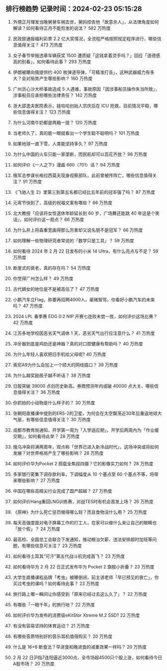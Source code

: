 
## 排行榜趋势 记录时间：2024-02-23 05:15:28
  
  1. 外甥正月理发当晚舅舅车祸去世，舅妈控告他「故意杀人」，从法律角度如何解读？如何看待正月不能剪发的说法？ 582 万热度
    
  2. 民政部通报福利彩票 2.2 亿大奖情况，全流程严格按照规定程序进行，哪些信息值得关注？ 473 万热度
    
  3. 女子春节举报违章车辆获奖 1500 遭质疑「这钱拿着烫手吗？」回应「道德感高的别看」，如何看待此事？ 293 万热度
    
  4. 伊朗被曝向俄提供约 400 枚弹道导弹，「可精准打击」，这种武器威力有多大？会对局势产生哪些影响？ 160 万热度
    
  5. 广州沥心沙大桥事故造成 5 人遇难，事故原因「因涉事船员操作失当所致」，涉事船员应承担哪些法律责任？ 142 万热度
    
  6. 浙大邵逸夫医院表示，娃哈哈创始人宗庆后在 ICU 抢救，目前情况平稳，哪些信息值得关注？ 123 万热度
    
  7. 为什么河南牛奶都是两箱一提？ 120 万热度
    
  8. 当老师久了，真的能一眼就看出一个学生聪不聪明吗？ 101 万热度
    
  9. 如果地球一直下雪，人类能坚持多久？ 97 万热度
    
  10. 为什么中国的火车只能一家垄断，而民航却可以百花齐放？ 96 万热度
    
  11. 如何评价《一人之下》漫画 660（701）话？ 94 万热度
    
  12. 俄军总参谋长格拉西莫夫现身视察部队，此前曾被传阵亡，哪些信息值得关注？ 91 万热度
    
  13. 《飞驰人生 2》里第三到第五名都已经比五年前的冠军强了吗？ 87 万热度
    
  14. 元宵节快到了，高级的祝福文案有哪些？ 66 万热度
    
  15. 北大教授「应该将女性退休年龄延长到 60 岁，广场舞还能跳 40 年这是个笑话」，如何评价这一观点？ 66 万热度
    
  16. 为什么井上将森重宽画得那么厉害却又说名朋不是冠军？ 66 万热度
    
  17. 如何理解一些物理研究者常说的「数学只是工具」？ 59 万热度
    
  18. 如何看待 2024 年 2 月 22 日发布的小米 14 Ultra，有什么亮点与不足？ 59 万热度
    
  19. 断崖式的衰老，真的存在吗？ 54 万热度
    
  20. 你觉得广州怎么样？ 49 万热度
    
  21. 古代嫡女的地位是不是被高估了？ 47 万热度
    
  22. 小鹏汽车立Flag，称要再招聘4000人，豪赌智驾，你看好小鹏汽车的未来吗？ 47 万热度
    
  23. 2024 LPL 春季赛 EDG 0:2 NIP 开赛七连败未尝一胜，如何评价这场比赛？ 42 万热度
    
  24. 江苏多地学校因恶劣天气调休 1 天，恶劣天气出行应注意什么？ 41 万热度
    
  25. 冲牙器到底是鸡肋还是神器？真的对口腔健康有帮助吗？ 40 万热度
    
  26. 为什么年轻人喜欢把旧手机给父母呢? 40 万热度
    
  27. 索尼A9为什么会加上一个硕大的网线插口？ 39 万热度
    
  28. 为什么越奖励孩子越不听话？ 38 万热度
    
  29. 日股突破 39000 点创历史新高，券商预测年内或破 40000 点大关，哪些信息值得关注？ 36 万热度
    
  30. 你抓拍的小动物是什么样子的？ 30 万热度
    
  31. 张朝阳直播课中提到的ERS-2的卫星，为何会在太空飘荡近30年后重返地球大气层，有哪些信息值得关注？ 30 万热度
    
  32. 成都市教育局通知，开学第一周为「入学适应期」，开学后两周内为「作业缓交期」，如何看待此举？ 28 万热度
    
  33. 俄乌冲突将满两周年，观点称「世界已进入新冷战时代」，这场冲突或将如何发展？对世界格局产生了哪些影响？ 28 万热度
    
  34. 如何评价华为Pocket 2 搭载全焦段四摄？它的影像实力如何？ 28 万热度
    
  35. 多家银行密集下调存款利率，下调幅度从 10 个基点至 60 个基点不等，将带来哪些影响？ 27 万热度
    
  36. 中国在哪些高精尖行业完成了国产超越？ 27 万热度
    
  37. 如何评价Hang重回LNG训练赛，对战TES时有机会首发上场？ 26 万热度
    
  38. 《原神》为什么死亡惩罚做得哪么轻？而且食物没什么用？ 25 万热度
    
  39. 每天高强度面对电子屏幕工作的打工人，在家可以做什么来让自己的眼睛也「放个假」？ 24 万热度
    
  40. 最高检、全国总工会联合下发通知，推动根治欠薪、违法安排超时加班等问题，有哪些信息可关注？ 23 万热度
    
  41. 如何看待土耳其“可汗”第五代战斗机完成首飞？ 23 万热度
    
  42. 如何看待华为 2 月 22 日正式发布华为 Pocket 2 旗舰小折叠？ 23 万热度
    
  43. 大学生直播课程品牌「考虫」被曝倒闭，前主讲老师「早已预见的衰亡」，你买过考虫的课吗？如何看待此事？ 23 万热度
    
  44. 旅行路上哪一瞬间让你感受到「原来已经过去这么久了」？ 22 万热度
    
  45. 有哪些「一眼千年」的旅行地？ 22 万热度
    
  46. 如何评价华为发布的消费级eKitStor Xtreme M.2 SSD? 22 万热度
    
  47. 有没有容易坚持的体育运动？ 21 万热度
    
  48. 有哪些音质特别好的音乐耳机值得购买？ 20 万热度
    
  49. 什么是 16+8 断食法？早进食和晚进食的减重效果一样吗？ 20 万热度
    
  50. 2 月 22 日沪指7连阳逼近3000点，全市场超4500只个股上涨，如何看待今日A股市场？ 20 万热度
    